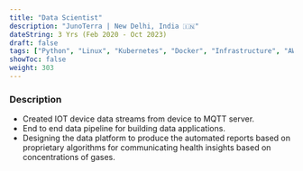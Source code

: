 ```yaml
---
title: "Data Scientist"
description: "JunoTerra | New Delhi, India 🇮🇳"
dateString: 3 Yrs (Feb 2020 - Oct 2023)
draft: false
tags: ["Python", "Linux", "Kubernetes", "Docker", "Infrastructure", "AWS", "CI/CD", "Grafana", "AI", "ML", "LLM"]
showToc: false
weight: 303
--- 
```


### Description

- Created IOT device data streams from device to MQTT server.
- End to end data pipeline for building data applications.
- Designing the data platform to produce the automated reports based on proprietary
algorithms for communicating health insights based on concentrations of gases.

<!-- ![](/experience/16bit/img1.jpeg#center) -->